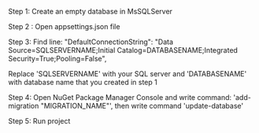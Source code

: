 Step 1: Create an empty database in MsSQLServer

Step 2 : Open appsettings.json file

Step 3: Find line: "DefaultConnectionString": "Data Source=SQLSERVERNAME;Initial Catalog=DATABASENAME;Integrated Security=True;Pooling=False",

Replace 'SQLSERVERNAME' with your SQL server and 'DATABASENAME' with database name that you created in step 1

Step 4: Open NuGet Package Manager Console and write command: 'add-migration "MIGRATION_NAME"', then write command 'update-database'

Step 5: Run project
